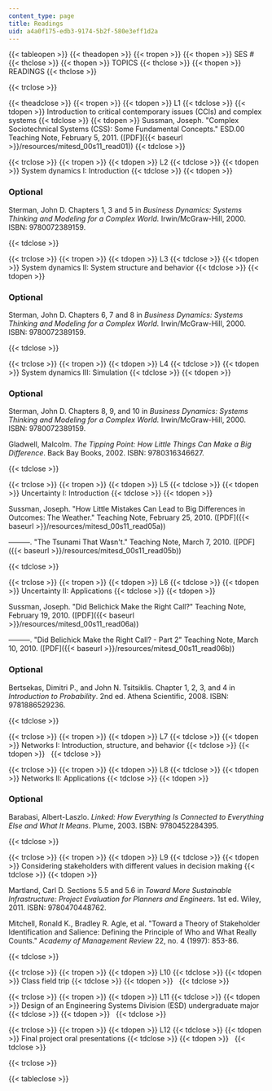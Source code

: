 ```yaml
---
content_type: page
title: Readings
uid: a4a0f175-edb3-9174-5b2f-580e3eff1d2a
---
```


{{< tableopen >}}
{{< theadopen >}}
{{< tropen >}}
{{< thopen >}}
SES #
{{< thclose >}}
{{< thopen >}}
TOPICS
{{< thclose >}}
{{< thopen >}}
READINGS
{{< thclose >}}

{{< trclose >}}

{{< theadclose >}}
{{< tropen >}}
{{< tdopen >}}
L1
{{< tdclose >}}
{{< tdopen >}}
Introduction to critical contemporary issues (CCIs) and complex systems
{{< tdclose >}}
{{< tdopen >}}
Sussman, Joseph. "Complex Sociotechnical Systems (CSS): Some Fundamental Concepts." ESD.00 Teaching Note, February 5, 2011. ([PDF]({{< baseurl >}}/resources/mitesd_00s11_read01))
{{< tdclose >}}

{{< trclose >}}
{{< tropen >}}
{{< tdopen >}}
L2
{{< tdclose >}}
{{< tdopen >}}
System dynamics I: Introduction
{{< tdclose >}}
{{< tdopen >}}


### Optional

Sterman, John D. Chapters 1, 3 and 5 in _Business Dynamics: Systems Thinking and Modeling for a Complex World._ Irwin/McGraw-Hill, 2000. ISBN: 9780072389159.


{{< tdclose >}}

{{< trclose >}}
{{< tropen >}}
{{< tdopen >}}
L3
{{< tdclose >}}
{{< tdopen >}}
System dynamics II: System structure and behavior
{{< tdclose >}}
{{< tdopen >}}


### Optional

Sterman, John D. Chapters 6, 7 and 8 in _Business Dynamics: Systems Thinking and Modeling for a Complex World._ Irwin/McGraw-Hill, 2000. ISBN: 9780072389159.


{{< tdclose >}}

{{< trclose >}}
{{< tropen >}}
{{< tdopen >}}
L4
{{< tdclose >}}
{{< tdopen >}}
System dynamics III: Simulation
{{< tdclose >}}
{{< tdopen >}}


### Optional

Sterman, John D. Chapters 8, 9, and 10 in _Business Dynamics: Systems Thinking and Modeling for a Complex World._ Irwin/McGraw-Hill, 2000. ISBN: 9780072389159.

Gladwell, Malcolm. _The Tipping Point: How Little Things Can Make a Big Difference_. Back Bay Books, 2002. ISBN: 9780316346627.


{{< tdclose >}}

{{< trclose >}}
{{< tropen >}}
{{< tdopen >}}
L5
{{< tdclose >}}
{{< tdopen >}}
Uncertainty I: Introduction
{{< tdclose >}}
{{< tdopen >}}


Sussman, Joseph. "How Little Mistakes Can Lead to Big Differences in Outcomes: The Weather." Teaching Note, February 25, 2010. ([PDF]({{< baseurl >}}/resources/mitesd_00s11_read05a))

———. "The Tsunami That Wasn't." Teaching Note, March 7, 2010. ([PDF]({{< baseurl >}}/resources/mitesd_00s11_read05b))


{{< tdclose >}}

{{< trclose >}}
{{< tropen >}}
{{< tdopen >}}
L6
{{< tdclose >}}
{{< tdopen >}}
Uncertainty II: Applications
{{< tdclose >}}
{{< tdopen >}}


Sussman, Joseph. "Did Belichick Make the Right Call?" Teaching Note, February 19, 2010. ([PDF]({{< baseurl >}}/resources/mitesd_00s11_read06a))

———. "Did Belichick Make the Right Call? - Part 2" Teaching Note, March 10, 2010. ([PDF]({{< baseurl >}}/resources/mitesd_00s11_read06b))

### Optional

Bertsekas, Dimitri P., and John N. Tsitsiklis. Chapter 1, 2, 3, and 4 in _Introduction to Probability_. 2nd ed. Athena Scientific, 2008. ISBN: 9781886529236.


{{< tdclose >}}

{{< trclose >}}
{{< tropen >}}
{{< tdopen >}}
L7
{{< tdclose >}}
{{< tdopen >}}
Networks I: Introduction, structure, and behavior
{{< tdclose >}}
{{< tdopen >}}
 
{{< tdclose >}}

{{< trclose >}}
{{< tropen >}}
{{< tdopen >}}
L8
{{< tdclose >}}
{{< tdopen >}}
Networks II: Applications
{{< tdclose >}}
{{< tdopen >}}


### Optional

Barabasi, Albert-Laszlo. _Linked: How Everything Is Connected to Everything Else and What It Means_. Plume, 2003. ISBN: 9780452284395.


{{< tdclose >}}

{{< trclose >}}
{{< tropen >}}
{{< tdopen >}}
L9
{{< tdclose >}}
{{< tdopen >}}
Considering stakeholders with different values in decision making
{{< tdclose >}}
{{< tdopen >}}


Martland, Carl D. Sections 5.5 and 5.6 in _Toward More Sustainable Infrastructure: Project Evaluation for Planners and Engineers_. 1st ed. Wiley, 2011. ISBN: 9780470448762.

Mitchell, Ronald K., Bradley R. Agle, et al. "Toward a Theory of Stakeholder Identification and Salience: Defining the Principle of Who and What Really Counts." _Academy of Management Review_ 22, no. 4 (1997): 853-86.


{{< tdclose >}}

{{< trclose >}}
{{< tropen >}}
{{< tdopen >}}
L10
{{< tdclose >}}
{{< tdopen >}}
Class field trip
{{< tdclose >}}
{{< tdopen >}}
 
{{< tdclose >}}

{{< trclose >}}
{{< tropen >}}
{{< tdopen >}}
L11
{{< tdclose >}}
{{< tdopen >}}
Design of an Engineering Systems Division (ESD) undergraduate major
{{< tdclose >}}
{{< tdopen >}}
 
{{< tdclose >}}

{{< trclose >}}
{{< tropen >}}
{{< tdopen >}}
L12
{{< tdclose >}}
{{< tdopen >}}
Final project oral presentations
{{< tdclose >}}
{{< tdopen >}}
 
{{< tdclose >}}

{{< trclose >}}

{{< tableclose >}}